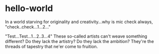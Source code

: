 # hello-world
In a world starving for originality and creativity...why is mic check always, "check..check...1...2..."

"Test...Test...1...2..3...4" These so-called artists can't weave something different? Do they lack the artistry? Do they lack the ambition? They're the threads of tapestry that ne'er come to fruition.

